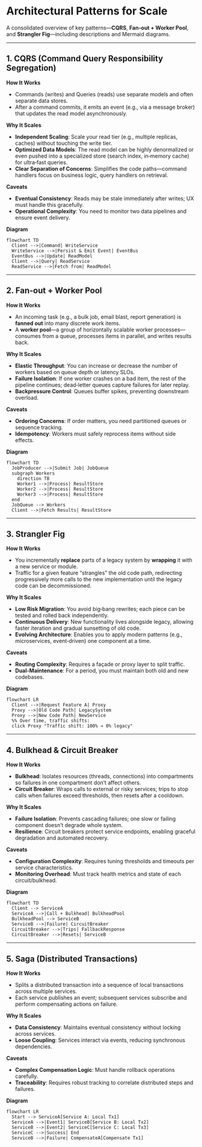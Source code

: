 # Architectural Patterns for Scale

A consolidated overview of key patterns—**CQRS**, **Fan‑out + Worker Pool**, and **Strangler Fig**—including descriptions and Mermaid diagrams.

---

## 1. CQRS (Command Query Responsibility Segregation)

**How It Works**

* Commands (writes) and Queries (reads) use separate models and often separate data stores.
* After a command commits, it emits an event (e.g., via a message broker) that updates the read model asynchronously.

**Why It Scales**

* **Independent Scaling**: Scale your read tier (e.g., multiple replicas, caches) without touching the write tier.
* **Optimized Data Models**: The read model can be highly denormalized or even pushed into a specialized store (search index, in‑memory cache) for ultra‑fast queries.
* **Clear Separation of Concerns**: Simplifies the code paths—command handlers focus on business logic, query handlers on retrieval.

**Caveats**

* **Eventual Consistency**: Reads may be stale immediately after writes; UX must handle this gracefully.
* **Operational Complexity**: You need to monitor two data pipelines and ensure event delivery.

**Diagram**

```mermaid
flowchart TD
  Client -->|Command| WriteService
  WriteService -->|Persist & Emit Event| EventBus
  EventBus -->|Update| ReadModel
  Client -->|Query| ReadService
  ReadService -->|Fetch from| ReadModel
```

---

## 2. Fan‑out + Worker Pool

**How It Works**

* An incoming task (e.g., a bulk job, email blast, report generation) is **fanned out** into many discrete work items.
* A **worker pool**—a group of horizontally scalable worker processes—consumes from a queue, processes items in parallel, and writes results back.

**Why It Scales**

* **Elastic Throughput**: You can increase or decrease the number of workers based on queue depth or latency SLOs.
* **Failure Isolation**: If one worker crashes on a bad item, the rest of the pipeline continues; dead‑letter queues capture failures for later replay.
* **Backpressure Control**: Queues buffer spikes, preventing downstream overload.

**Caveats**

* **Ordering Concerns**: If order matters, you need partitioned queues or sequence tracking.
* **Idempotency**: Workers must safely reprocess items without side effects.

**Diagram**

```mermaid
flowchart TD
  JobProducer -->|Submit Job| JobQueue
  subgraph Workers
    direction TB
    Worker1 -->|Process| ResultStore
    Worker2 -->|Process| ResultStore
    Worker3 -->|Process| ResultStore
  end
  JobQueue --> Workers
  Client -->|Fetch Results| ResultStore
```

---

## 3. Strangler Fig

**How It Works**

* You incrementally **replace** parts of a legacy system by **wrapping** it with a new service or module.
* Traffic for a given feature “strangles” the old code path, redirecting progressively more calls to the new implementation until the legacy code can be decommissioned.

**Why It Scales**

* **Low Risk Migration**: You avoid big‑bang rewrites; each piece can be tested and rolled back independently.
* **Continuous Delivery**: New functionality lives alongside legacy, allowing faster iteration and gradual sunsetting of old code.
* **Evolving Architecture**: Enables you to apply modern patterns (e.g., microservices, event‑driven) one component at a time.

**Caveats**

* **Routing Complexity**: Requires a façade or proxy layer to split traffic.
* **Dual-Maintenance**: For a period, you must maintain both old and new codebases.

**Diagram**

```mermaid
flowchart LR
  Client -->|Request Feature A| Proxy
  Proxy -->|Old Code Path| LegacySystem
  Proxy -->|New Code Path| NewService
  %% Over time, traffic shifts:
  click Proxy "Traffic shift: 100% ➔ 0% legacy"
```

---

## 4. Bulkhead & Circuit Breaker

**How It Works**

* **Bulkhead**: Isolates resources (threads, connections) into compartments so failures in one compartment don’t affect others.
* **Circuit Breaker**: Wraps calls to external or risky services; trips to stop calls when failures exceed thresholds, then resets after a cooldown.

**Why It Scales**

* **Failure Isolation**: Prevents cascading failures; one slow or failing component doesn’t degrade whole system.
* **Resilience**: Circuit breakers protect service endpoints, enabling graceful degradation and automated recovery.

**Caveats**

* **Configuration Complexity**: Requires tuning thresholds and timeouts per service characteristics.
* **Monitoring Overhead**: Must track health metrics and state of each circuit/bulkhead.

**Diagram**

```mermaid
flowchart TD
  Client --> ServiceA
  ServiceA -->|Call + Bulkhead| BulkheadPool
  BulkheadPool --> ServiceB
  ServiceB -->|Failure| CircuitBreaker
  CircuitBreaker -->|Trips| FallbackResponse
  CircuitBreaker -->|Resets| ServiceB
```

---

## 5. Saga (Distributed Transactions)

**How It Works**

* Splits a distributed transaction into a sequence of local transactions across multiple services.
* Each service publishes an event; subsequent services subscribe and perform compensating actions on failure.

**Why It Scales**

* **Data Consistency**: Maintains eventual consistency without locking across services.
* **Loose Coupling**: Services interact via events, reducing synchronous dependencies.

**Caveats**

* **Complex Compensation Logic**: Must handle rollback operations carefully.
* **Traceability**: Requires robust tracking to correlate distributed steps and failures.

**Diagram**

```mermaid
flowchart LR
  Start --> ServiceA[Service A: Local Tx1]
  ServiceA -->|Event1| ServiceB[Service B: Local Tx2]
  ServiceB -->|Event2| ServiceC[Service C: Local Tx3]
  ServiceC -->|Success| End
  ServiceB -->|Failure| CompensateA[Compensate Tx1]
```
